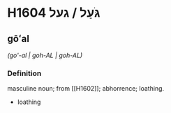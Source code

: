 # H1604 גֹּעַל / געל

## gôʻal

_(go'-al | ɡoh-AL | ɡoh-AL)_

### Definition

masculine noun; from [[H1602]]; abhorrence; loathing.

- loathing
